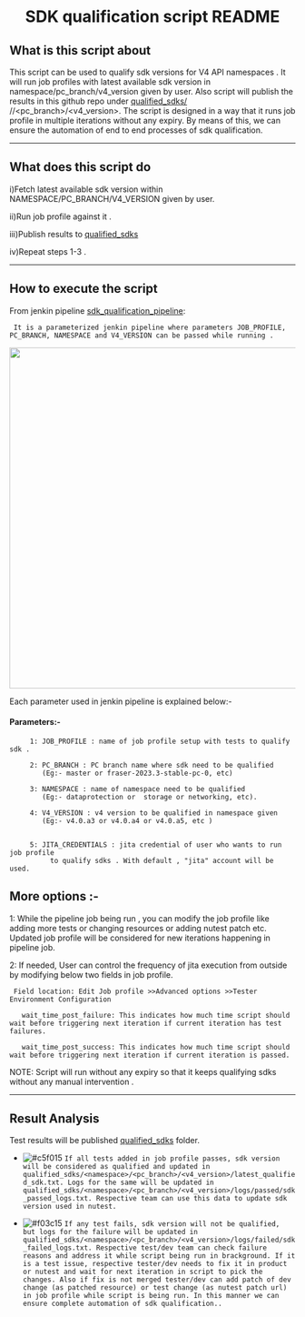 

<h1 align="center">SDK qualification script README
</h1>

<h2>What is this script about</h2>

This script can be used to qualify sdk versions for V4 API namespaces .  It will run job profiles with latest available sdk version in namespace/pc_branch/v4_version given by user. Also script will publish the results in this github repo under [qualified_sdks/ ](https://github.com/raeesulasaad/ntnx_v4_sdk_qualification/tree/main/qualified_sdks/ )/<namespace>/<pc_branch>/<v4_version>. The script is designed in a way that it runs job profile in multiple iterations without any expiry. By means of this, we can ensure the automation of end to end processes of sdk qualification.

---


<h2>What does this script do  </h2>

i)Fetch latest available sdk version within NAMESPACE/PC_BRANCH/V4_VERSION given by user.

ii)Run job profile against it .

iii)Publish results to [qualified_sdks]([https://github.com/raeesulgit/ntnx_v4_sdk_qualification/tree/main/qualified_sdks](https://github.com/raeesulasaad/ntnx_v4_sdk_qualification/tree/main/qualified_sdks/))

iv)Repeat steps 1-3 .



---

<h2>How to execute the script</h2>

From jenkin pipeline [sdk_qualification_pipeline](https://phx-p10y-jenkins-harbinger-prod-6.p10y.eng.nutanix.com/job/sdk_qualification/build?delay=0):
   ```
    It is a parameterized jenkin pipeline where parameters JOB_PROFILE, PC_BRANCH, NAMESPACE and V4_VERSION can be passed while running .

   ```

 <img src="https://github.com/raeesulgit/ntnx_v4_sdk_qualification/blob/1e4e9956a3e766422314bed6f3e75bcb8e305310/src/params.png" width="800" height="600">
  
  
  Each parameter used in jenkin pipeline is explained below:-

   <h4>Parameters:- </h4>

         1: JOB_PROFILE : name of job profile setup with tests to qualify sdk .

         2: PC_BRANCH : PC branch name where sdk need to be qualified
            (Eg:- master or fraser-2023.3-stable-pc-0, etc)
  
         3: NAMESPACE : name of namespace need to be qualified
            (Eg:- dataprotection or  storage or networking, etc).
       
         4: V4_VERSION : v4 version to be qualified in namespace given
            (Eg:- v4.0.a3 or v4.0.a4 or v4.0.a5, etc )

    
         5: JITA_CREDENTIALS : jita credential of user who wants to run job profile
              to qualify sdks . With default , "jita" account will be used.

  


<h2>More options :- </h2>

1: While the pipeline job being run , you can modify the job profile like adding more tests or changing resources or adding nutest patch etc.
   Updated job profile will be considered for new iterations happening in pipeline job. 

2: If needed, User can control the frequency of jita execution from outside by modifying below two fields in job profile. 

```
 Field location: Edit Job profile >>Advanced options >>Tester Environment Configuration

   wait_time_post_failure: This indicates how much time script should wait before triggering next iteration if current iteration has test failures. 

   wait_time_post_success: This indicates how much time script should wait before triggering next iteration if current iteration is passed.
```

NOTE:  Script will run without any expiry so that it keeps qualifying sdks without any manual intervention .

---

<h2>Result Analysis</h2>

Test results will be published  [qualified_sdks](https://github.com/raeesulgit/ntnx_v4_sdk_qualification/tree/main/qualified_sdks) folder.

-  ![#c5f015](https://placehold.co/15x15/c5f015/c5f015.png) `If all tests added in job profile passes, sdk version will be considered as qualified and updated in qualified_sdks/<namespace>/<pc_branch>/<v4_version>/latest_qualified_sdk.txt. Logs for the same will be updated in qualified_sdks/<namespace>/<pc_branch>/<v4_version>/logs/passed/sdk_passed_logs.txt. Respective team can use this data to update sdk version used in nutest.`

- ![#f03c15](https://placehold.co/15x15/f03c15/f03c15.png) `If any test fails, sdk version will not be qualified, but logs for the failure will be updated in  qualified_sdks/<namespace>/<pc_branch>/<v4_version>/logs/failed/sdk_failed_logs.txt. Respective test/dev team can check failure reasons and address it while script being run in brackground. If it is a test issue, respective tester/dev needs to fix it in product or nutest and wait for next iteration in script to pick the changes. Also if fix is not merged tester/dev can add patch of dev change (as patched resource) or test change (as nutest patch url) in job profile while script is being run. In this manner we can ensure complete automation of sdk qualification..`

